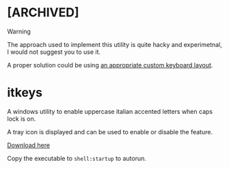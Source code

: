 # [ARCHIVED]
> [!WARNING]  
> The approach used to implement this utility is quite hacky and experimetnal, I would not suggest you to use it.
> 
> A proper solution could be using [an appropriate custom keyboard layout](https://github.com/valerionew/ITA-keyboard-enhanced).

# itkeys
A windows utility to enable uppercase italian accented letters when caps lock is on.

A tray icon is displayed and can be used to enable or disable the feature.

[Download here](dist/itkeys.exe)

Copy the executable to `shell:startup` to autorun.
